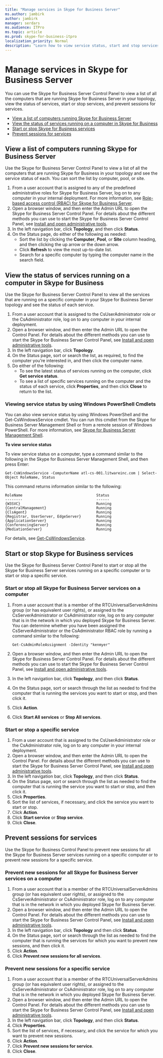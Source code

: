 ```yaml
---
title: "Manage services in Skype for Business Server"
ms.author: jambirk
author: jambirk
manager: serdars
ms.audience: ITPro
ms.topic: article
ms.prod: skype-for-business-itpro
localization_priority: Normal
description: "Learn how to view service status, start and stop services, and prevent sessions for services."
---
```


# Manage services in Skype for Business Server

You can use the Skype for Business Server Control Panel to view a list of all the computers that are running Skype for Business Server in your topology, view the status of services, start or stop services, and prevent sessions for services.

- [View a list of computers running Skype for Business Server](#view-a-list-of-computers-running-skype-for-business-server)
- [View the status of services running on a computer in Skype for Business](#view-the-status-of-services-running-on-a-computer-in-skype-for-business)
- [Start or stop Skype for Business services](#start-or-stop-skype-for-business-services)
- [Prevent sessions for services](#prevent-sessions-for-services)

## View a list of computers running Skype for Business Server

Use the Skype for Business Server Control Panel to view a list of all the computers that are running Skype for Business in your topology and see the service status of each. You can sort the list by computer, pool, or site. 

1. From a user account that is assigned to any of the predefined administrative roles for Skype for Business Server, log on to any computer in your internal deployment. For more information, see [Role-based access control (RBAC) for Skype for Business Server](../../plan-your-deployment/security/role-based-access-control-rbac.md).
2. Open a browser window, and then enter the Admin URL to open the Skype for Business Server Control Panel. For details about the different methods you can use to start the Skype for Business Server Control Panel, see [Install and open administrative tools](../../management-tools/install-and-open-administrative-tools.md).
3. In the left navigation bar, click **Topology**, and then click **Status**.
4. On the Status page, do either of the following as needed:
    - Sort the list by clicking the **Computer**, **Pool**, or **Site** column heading, and then clicking the up arrow or the down arrow.
    - Click **Refresh** to view the most up-to-date list.
    - Search for a specific computer by typing the computer name in the search field.
   
## View the status of services running on a computer in Skype for Business

Use the Skype for Business Server Control Panel to view all the services that are running on a specific computer in your Skype for Business Server topology and see the status of each service.

1. From a user account that is assigned to the CsUserAdministrator role or the CsAdministrator role, log on to any computer in your internal deployment.
2. Open a browser window, and then enter the Admin URL to open the Control Panel. For details about the different methods you can use to start the Skype for Business Server Control Panel, see [Install and open administrative tools](../../management-tools/install-and-open-administrative-tools.md).
3. In the left navigation bar, click **Topology**.
4. On the Status page, sort or search the list, as required, to find the computer you’re interested in, and then click the computer name.
5. Do either of the following:
    - To see the latest status of services running on the computer, click **Get service status**.
    - To see a list of specific services running on the computer and the status of each service, click **Properties**, and then click **Close** to return to the list.

### Viewing service status by using Windows PowerShell Cmdlets

You can also view service status by using Windows PowerShell and the Get-CsWindowsService cmdlet. You can run this cmdlet from the Skype for Business Server Management Shell or from a remote session of Windows PowerShell. For more information, see [Skype for Business Server Management Shell](../management-shell.md).

**To view service status**

To view service status on a computer, type a command similar to the following in the Skype for Business Server Management Shell, and then press Enter:

`Get-CsWindowsService -ComputerName atl-cs-001.litwareinc.com | Select-Object RoleName, Status`

This command returns information similar to the following:

```
RoleName                                  Status
--------                                  ------
{W3SVC}                                   Running
{CentralManagement}                       Running
{ClsAgent}                                Running
{Registrar, UserServer, EdgeServer}       Running
{ApplicationServer}                       Running
{ConferencingServer}                      Running
{MediationServer}                         Running
```

For details, see [Get-CsWindowsService](https://docs.microsoft.com/en-us/powershell/module/skype/Get-CsWindowsService).

## Start or stop Skype for Business services

Use the Skype for Business Server Control Panel to start or stop all the Skype for Business Server services running on a specific computer or to start or stop a specific service.

### Start or stop all Skype for Business Server services on a computer

1. From a user account that is a member of the RTCUniversalServerAdmins group (or has equivalent user rights), or assigned to the CsServerAdministrator or CsAdministrator role, log on to any computer that is in the network in which you deployed Skype for Business Server. You can determine whether you have been assigned the CsServerAdministrator or the CsAdministrator RBAC role by running a command similar to the following:

    `Get-CsAdminRoleAssignment -Identity "kenmyer"`

2. Open a browser window, and then enter the Admin URL to open the Skype for Business Server Control Panel. For details about the different methods you can use to start the Skype for Business Server Control Panel, see [Install and open administrative tools](../../management-tools/install-and-open-administrative-tools.md).
3. In the left navigation bar, click **Topology**, and then click **Status**.
4. On the Status page, sort or search through the list as needed to find the computer that is running the services you want to start or stop, and then click it.
5. Click **Action**.
6. Click **Start All services** or **Stop All services**.

### Start or stop a specific service

1. From a user account that is assigned to the CsUserAdministrator role or the CsAdministrator role, log on to any computer in your internal deployment.
2. Open a browser window, and then enter the Admin URL to open the Control Panel. For details about the different methods you can use to start the Skype for Business Server Control Panel, see [Install and open administrative tools](../../management-tools/install-and-open-administrative-tools.md).
3. In the left navigation bar, click **Topology**, and then click **Status**.
4. On the Status page, sort or search through the list as needed to find the computer that is running the service you want to start or stop, and then click it.
5. Click **Properties**.
6. Sort the list of services, if necessary, and click the service you want to start or stop.
7. Click **Action**.
8. Click **Start service** or **Stop service**.
9. Click **Close**.


## Prevent sessions for services

Use the Skype for Business Control Panel to prevent new sessions for all the Skype for Business Server services running on a specific computer or to prevent new sessions for a specific service.

### Prevent new sessions for all  Skype for Business Server services on a computer

1. From a user account that is a member of the RTCUniversalServerAdmins group (or has equivalent user rights), or assigned to the CsServerAdministrator or CsAdministrator role, log on to any computer that is in the network in which you deployed Skype for Business Server.
2. Open a browser window, and then enter the Admin URL to open the Control Panel. For details about the different methods you can use to start the Skype for Business Server Control Panel, see [Install and open administrative tools](../../management-tools/install-and-open-administrative-tools.md).
3. In the left navigation bar, click **Topology** and then click **Status**.
4. On the Status page, sort or search through the list as needed to find the computer that is running the services for which you want to prevent new sessions, and then click it.
5. Click **Action**.
6. Click **Prevent new sessions for all services**.

### Prevent new sessions for a specific service

1. From a user account that is a member of the RTCUniversalServerAdmins group (or has equivalent user rights), or assigned to the CsServerAdministrator or CsAdministrator role, log on to any computer that is in the network in which you deployed Skype for Business Server.
2. Open a browser window, and then enter the Admin URL to open the Control Panel. For details about the different methods you can use to start the Skype for Business Server Control Panel, see [Install and open administrative tools](../../management-tools/install-and-open-administrative-tools.md).
3. In the left navigation bar, click **Topology**, and then click **Status**.
4. Click **Properties**.
5. Sort the list of services, if necessary, and click the service for which you want to prevent new sessions.
6. Click **Action**.
7. Click **Prevent new sessions for service**.
8. Click **Close**.